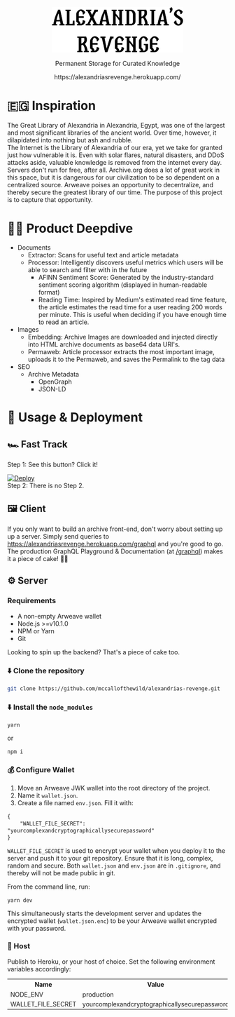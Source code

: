 <p align="center"><a href="https://alexandriasrevenge.herokuapp.com/" target="_blank" rel="noopener noreferrer"><img width="300" src="docs/logo.svg" alt="Alexandria's Revenge Logo"></a></p>
<p align="center">
Permanent Storage for Curated Knowledge
</p>
<p align="center">
	https://alexandriasrevenge.herokuapp.com/
</p>

# 🇪🇬 Inspiration
The Great Library of Alexandria in Alexandria, Egypt, was one of the largest and most significant libraries of the ancient world. Over time, however, it dilapidated into nothing but ash and rubble. <br> The Internet is the Library of Alexandria of our era, yet we take for granted just how vulnerable it is. Even with solar flares, natural disasters, and DDoS attacks aside, valuable knowledge is removed from the internet every day. Servers don't run for free, after all. Archive.org does a lot of great work in this space, but it is dangerous for our civilization to be so dependent on a centralized source. Arweave poises an opportunity to decentralize, and thereby secure the greatest library of our time. The purpose of this project is to capture that opportunity.

# 🏊‍♀️  Product Deepdive 
* Documents 
	* Extractor: Scans for useful text and article metadata
	* Processor: Intelligently discovers useful metrics which users will be able to search and filter with in the future
		* AFINN Sentiment Score: Generated by the industry-standard sentiment scoring algorithm (displayed in human-readable format)
		* Reading Time: Inspired by Medium's estimated read time feature, the article estimates the read time for a user reading 200 words per minute. This is useful when deciding if you have enough time to read an article.
* Images
	* Embedding: Archive Images are downloaded and injected directly into HTML archive documents as base64 data URI's.
	* Permaweb: Article processor extracts the most important image, uploads it to the Permaweb, and saves the Permalink to the tag data
* SEO
	* Archive Metadata
		* OpenGraph
		* JSON-LD
	

# 🚀 Usage & Deployment
## 🏎 Fast Track
Step 1: See this button? Click it!
<div>
	<a href="https://heroku.com/deploy" target="_blank" rel="noopener noreferrer">
		<img width="200" src="https://www.herokucdn.com/deploy/button.svg" alt="Deploy">
	</a>
</div>
Step 2: There is no Step 2.

## 🖼 Client 
If you only want to build an archive front-end, don't worry about setting up up a server. Simply send queries to https://alexandriasrevenge.herokuapp.com/graphql and you're good to go. <br> The production GraphQL Playground & Documentation (at [/graphql](https://alexandriasrevenge.herokuapp.com/graphql)) makes it a piece of cake! 🎂🍰


## ⚙️ Server 
### Requirements 
* A non-empty Arweave wallet
* Node.js >=v10.1.0
* NPM or Yarn 
* Git

Looking to spin up the backend? That's a piece of cake too. 

### ⬇️ Clone the repository
```bash
git clone https://github.com/mccallofthewild/alexandrias-revenge.git
```
### ⬇️ Install the `node_modules`
```
yarn
```
or 
```
npm i
```
### 💰 Configure Wallet
1. Move an Arweave JWK wallet into the root directory of the project. 
2. Name it `wallet.json`.
3. Create a file named `env.json`. Fill it with:
```
{
	"WALLET_FILE_SECRET": "yourcomplexandcryptographicallysecurepassword"
}
```
`WALLET_FILE_SECRET` is used to encrypt your wallet when you deploy it to the server and push it to your git repository. Ensure that it is long, complex, random and secure. Both `wallet.json` and `env.json` are in `.gitignore`, and thereby will not be made public in git.

From the command line, run:
```
yarn dev
```
This simultaneously starts the development server and updates the encrypted wallet (`wallet.json.enc`) to be your Arweave wallet encrypted with your password.

### 🏨 Host
Publish to Heroku, or your host of choice.
Set the following environment variables accordingly:
<table>
  <tr>
	  <th>Name</th>
	  <th>Value</th>
	</tr>
  <tr>
    <td>NODE_ENV</td>
    <td>production</td>
  </tr>
  <tr>
    <td>WALLET_FILE_SECRET</td>
    <td>yourcomplexandcryptographicallysecurepassword</td>
  </tr>
</table>
